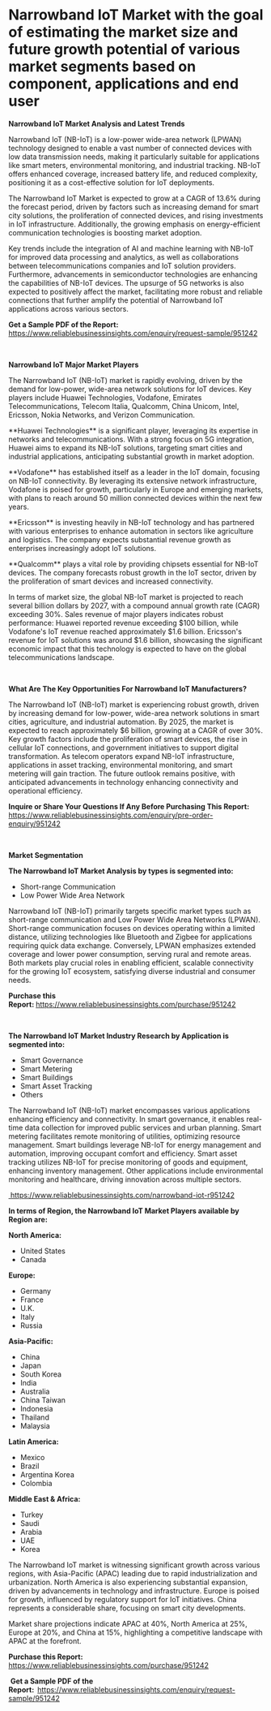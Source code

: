 <p><h1>Narrowband IoT Market with the goal of estimating the market size and future growth potential of various market segments based on component, applications and end user</h1></p><p><strong>Narrowband IoT Market Analysis and Latest Trends</strong></p>
<p><p>Narrowband IoT (NB-IoT) is a low-power wide-area network (LPWAN) technology designed to enable a vast number of connected devices with low data transmission needs, making it particularly suitable for applications like smart meters, environmental monitoring, and industrial tracking. NB-IoT offers enhanced coverage, increased battery life, and reduced complexity, positioning it as a cost-effective solution for IoT deployments.</p><p>The Narrowband IoT Market is expected to grow at a CAGR of 13.6% during the forecast period, driven by factors such as increasing demand for smart city solutions, the proliferation of connected devices, and rising investments in IoT infrastructure. Additionally, the growing emphasis on energy-efficient communication technologies is boosting market adoption. </p><p>Key trends include the integration of AI and machine learning with NB-IoT for improved data processing and analytics, as well as collaborations between telecommunications companies and IoT solution providers. Furthermore, advancements in semiconductor technologies are enhancing the capabilities of NB-IoT devices. The upsurge of 5G networks is also expected to positively affect the market, facilitating more robust and reliable connections that further amplify the potential of Narrowband IoT applications across various sectors.</p></p>
<p><strong>Get a Sample PDF of the Report:&nbsp;</strong> <a href="https://www.reliablebusinessinsights.com/enquiry/request-sample/951242?utm_campaign=2843&utm_medium=2&utm_source=Github&utm_content=ia&utm_term=17042025&utm_id=narrowband-iot">https://www.reliablebusinessinsights.com/enquiry/request-sample/951242</a></p>
<p>&nbsp;</p>
<p><strong>Narrowband IoT Major Market Players</strong></p>
<p><p>The Narrowband IoT (NB-IoT) market is rapidly evolving, driven by the demand for low-power, wide-area network solutions for IoT devices. Key players include Huawei Technologies, Vodafone, Emirates Telecommunications, Telecom Italia, Qualcomm, China Unicom, Intel, Ericsson, Nokia Networks, and Verizon Communication.</p><p>**Huawei Technologies** is a significant player, leveraging its expertise in networks and telecommunications. With a strong focus on 5G integration, Huawei aims to expand its NB-IoT solutions, targeting smart cities and industrial applications, anticipating substantial growth in market adoption.</p><p>**Vodafone** has established itself as a leader in the IoT domain, focusing on NB-IoT connectivity. By leveraging its extensive network infrastructure, Vodafone is poised for growth, particularly in Europe and emerging markets, with plans to reach around 50 million connected devices within the next few years.</p><p>**Ericsson** is investing heavily in NB-IoT technology and has partnered with various enterprises to enhance automation in sectors like agriculture and logistics. The company expects substantial revenue growth as enterprises increasingly adopt IoT solutions.</p><p>**Qualcomm** plays a vital role by providing chipsets essential for NB-IoT devices. The company forecasts robust growth in the IoT sector, driven by the proliferation of smart devices and increased connectivity.</p><p>In terms of market size, the global NB-IoT market is projected to reach several billion dollars by 2027, with a compound annual growth rate (CAGR) exceeding 30%. Sales revenue of major players indicates robust performance: Huawei reported revenue exceeding $100 billion, while Vodafone's IoT revenue reached approximately $1.6 billion. Ericsson's revenue for IoT solutions was around $1.6 billion, showcasing the significant economic impact that this technology is expected to have on the global telecommunications landscape.</p></p>
<p>&nbsp;</p>
<p><strong>What Are The Key Opportunities For Narrowband IoT Manufacturers?</strong></p>
<p><p>The Narrowband IoT (NB-IoT) market is experiencing robust growth, driven by increasing demand for low-power, wide-area network solutions in smart cities, agriculture, and industrial automation. By 2025, the market is expected to reach approximately $6 billion, growing at a CAGR of over 30%. Key growth factors include the proliferation of smart devices, the rise in cellular IoT connections, and government initiatives to support digital transformation. As telecom operators expand NB-IoT infrastructure, applications in asset tracking, environmental monitoring, and smart metering will gain traction. The future outlook remains positive, with anticipated advancements in technology enhancing connectivity and operational efficiency.</p></p>
<p><strong>Inquire or Share Your Questions If Any Before Purchasing This Report:</strong> <a href="https://www.reliablebusinessinsights.com/enquiry/pre-order-enquiry/951242?utm_campaign=2843&utm_medium=2&utm_source=Github&utm_content=ia&utm_term=17042025&utm_id=narrowband-iot">https://www.reliablebusinessinsights.com/enquiry/pre-order-enquiry/951242</a></p>
<p>&nbsp;</p>
<p><strong>Market Segmentation</strong></p>
<p><strong>The Narrowband IoT Market Analysis by types is segmented into:</strong></p>
<p><ul><li>Short-range Communication</li><li>Low Power Wide Area Network</li></ul></p>
<p><p>Narrowband IoT (NB-IoT) primarily targets specific market types such as short-range communication and Low Power Wide Area Networks (LPWAN). Short-range communication focuses on devices operating within a limited distance, utilizing technologies like Bluetooth and Zigbee for applications requiring quick data exchange. Conversely, LPWAN emphasizes extended coverage and lower power consumption, serving rural and remote areas. Both markets play crucial roles in enabling efficient, scalable connectivity for the growing IoT ecosystem, satisfying diverse industrial and consumer needs.</p></p>
<p><strong>Purchase this Report:&nbsp;</strong><a href="https://www.reliablebusinessinsights.com/purchase/951242?utm_campaign=2843&utm_medium=2&utm_source=Github&utm_content=ia&utm_term=17042025&utm_id=narrowband-iot">https://www.reliablebusinessinsights.com/purchase/951242</a></p>
<p>&nbsp;</p>
<p><strong>The Narrowband IoT Market Industry Research by Application is segmented into:</strong></p>
<p><ul><li>Smart Governance</li><li>Smart Metering</li><li>Smart Buildings</li><li>Smart Asset Tracking</li><li>Others</li></ul></p>
<p><p>The Narrowband IoT (NB-IoT) market encompasses various applications enhancing efficiency and connectivity. In smart governance, it enables real-time data collection for improved public services and urban planning. Smart metering facilitates remote monitoring of utilities, optimizing resource management. Smart buildings leverage NB-IoT for energy management and automation, improving occupant comfort and efficiency. Smart asset tracking utilizes NB-IoT for precise monitoring of goods and equipment, enhancing inventory management. Other applications include environmental monitoring and healthcare, driving innovation across multiple sectors.</p></p>
<p><a href="https://www.reliablebusinessinsights.com/narrowband-iot-r951242?utm_campaign=2843&utm_medium=2&utm_source=Github&utm_content=ia&utm_term=17042025&utm_id=narrowband-iot">&nbsp;https://www.reliablebusinessinsights.com/narrowband-iot-r951242</a></p>
<p><strong>In terms of Region, the Narrowband IoT Market Players available by Region are:</strong></p>
<p>
    <p> <strong> North America: </strong>
        <ul>
            <li>United States</li>
            <li>Canada</li>
        </ul>
        </p> 
    <p> <strong> Europe: </strong>
        <ul>
            <li>Germany</li>
            <li>France</li>
            <li>U.K.</li>
            <li>Italy</li>
            <li>Russia</li>
        </ul>
        </p> 
    <p> <strong> Asia-Pacific: </strong>
        <ul>
            <li>China</li>
            <li>Japan</li>
            <li>South Korea</li>
            <li>India</li>
            <li>Australia</li>
            <li>China Taiwan</li>
            <li>Indonesia</li>
            <li>Thailand</li>
            <li>Malaysia</li>
        </ul>
        </p> 
    <p> <strong> Latin America: </strong>
        <ul>
            <li>Mexico</li>
            <li>Brazil</li>
            <li>Argentina Korea</li>
            <li>Colombia</li>
        </ul>
        </p> 
    <p> <strong> Middle East & Africa: </strong>
        <ul>
            <li>Turkey</li>
            <li>Saudi</li>
            <li>Arabia</li>
            <li>UAE</li>
            <li>Korea</li>
        </ul>
    </p>
    </p>
<p><p>The Narrowband IoT market is witnessing significant growth across various regions, with Asia-Pacific (APAC) leading due to rapid industrialization and urbanization. North America is also experiencing substantial expansion, driven by advancements in technology and infrastructure. Europe is poised for growth, influenced by regulatory support for IoT initiatives. China represents a considerable share, focusing on smart city developments. </p><p>Market share projections indicate APAC at 40%, North America at 25%, Europe at 20%, and China at 15%, highlighting a competitive landscape with APAC at the forefront.</p></p>
<p><strong>Purchase this Report: </strong><a href="https://www.reliablebusinessinsights.com/purchase/951242?utm_campaign=2843&utm_medium=2&utm_source=Github&utm_content=ia&utm_term=17042025&utm_id=narrowband-iot">https://www.reliablebusinessinsights.com/purchase/951242</a></p>
<p>&nbsp;<strong>Get a Sample PDF of the Report:&nbsp;&nbsp;</strong><a href="https://www.reliablebusinessinsights.com/enquiry/request-sample/951242?utm_campaign=2843&utm_medium=2&utm_source=Github&utm_content=ia&utm_term=17042025&utm_id=narrowband-iot">https://www.reliablebusinessinsights.com/enquiry/request-sample/951242</a></p>
<p><strong></strong></p>
<p><p></p><p></p><p></p></p>